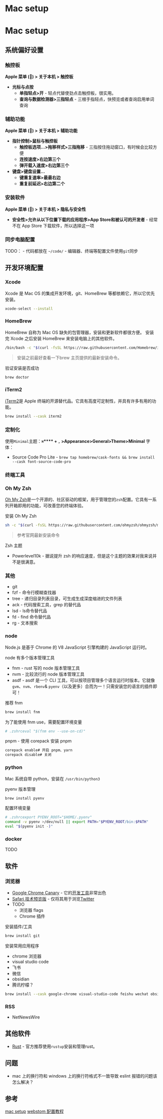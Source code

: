 # Mac setup

# **Mac setup**

## **系统偏好设置**

### **触控板**

**Apple 菜单 () > 关于本机 > 触控板**

- **光标与点按**
    - **单指轻点>开** - 轻点代替使劲点击触控板，很实用。
    - **查询与数据检测器>三指轻点** - 三根手指轻点，快预览或者查询启用单词查询

### **辅助功能**

**Apple 菜单 () > 关于本机 > 辅助功能**

- **指针控制>鼠标与触控板**
    - **触控板选项...>拖移样式>三指拖移** - 三指按住拖动窗口，有时候会比较方便
    - **连按速度>右边第三个**
    - **弹开载入速度>右边第三个**
- **键盘>键盘设置...**
    - **键重复速率>最最右边**
    - **重复前延迟>右边第二个**

### **安装软件**

**Apple 菜单 () > 关于本机 > 隐私与安全性**

- **安全性>允许从以下位置下载的应用程序>App Store和被认可的开发者** - 经常不在 App Store 下载软件，所以选择这一项

### **同步电脑配置**

TODO： - 代码都放在 `~/code/` - 编辑器、终端等配置文件使用`git`同步

## **开发环境配置**

### **Xcode**

Xcode 是 Mac OS 的集成开发环境，git、HomeBrew 等都依赖它，所以它优先安装。

```bash
xcode-select --install

```

### **HomeBrew**

HomeBrew 自称为 Mac OS 缺失的包管理器，安装和更新软件都很方便。 安装完 Xcode 之后安装 HomeBrew 来安装电脑上的其他软件。

```bash
/bin/bash -c "$(curl -fsSL https://raw.githubusercontent.com/Homebrew/install/HEAD/install.sh)"

```

> 安装之前最好查看一下brew 主页提供的最新安装命令。
> 

验证安装是否成功

```bash
brew doctor

```

### **iTerm2**

[iTerm2](http://www.iterm2.com/)是 Apple 终端的开源替代品。它具有高度可定制性，并具有许多有用的功能。

```bash
brew install --cask iterm2

```

### **定制化**

使用`Minimal`主题：**`⌘`**** + `,` >Appearance>General>Theme>Minimal** 字体：

- Source Code Pro Lite - `brew tap homebrew/cask-fonts && brew install --cask font-source-code-pro`

### **终端工具**

### **Oh My Zsh**

[Oh My Zsh](https://github.com/robbyrussell/oh-my-zsh)是一个开源的、社区驱动的框架，用于管理您的`zsh`配置。它具有一系列开箱即用的功能，可改善您的终端体验。

安装 Oh My Zsh

```bash
sh -c "$(curl -fsSL https://raw.githubusercontent.com/ohmyzsh/ohmyzsh/master/tools/install.sh)"

```

> 参考官网最新安装命令
> 

Zsh 主题

- Powerlevel10k - 据说提升 zsh 的响应速度，但是这个主题的效果对我来说并不是很满意。

### **其他**

- git
- fzf - 命令行模糊查找器
- tree - 递归目录列表目录，可生成生成深度缩进的文件列表
- ack - 代码搜索工具，grep 的替代品
- lsd - ls命令替代品
- fd - find 命令替代品
- rg - 文本搜索

### **node**

Node.js 是基于 Chrome 的 V8 JavaScript 引擎构建的 JavaScript 运行时。

node 有多个版本管理工具

- fnm - rust 写的 node 版本管理工具
- nvm - 比较流行的 node 版本管理工具
- asdf - asdf 是一个 CLI 工具，可以按项目管理多个语言运行时版本。它就像`gvm`、`nvm`、`rbenv`& `pyenv`（以及更多）合而为一！只需安装您的语言的插件即可！

推荐 fnm

```bash
brew install fnm

```

为了能使用 fnm use，需要配置环境变量

```bash
# .zshrceval "$(fnm env --use-on-cd)"

```

pnpm - 使用 corepack 安装 pnpm

```bash
corepack enable# 开启 pnpm、yarn
corepack disable# 关闭
```

### **python**

Mac 系统自带 python，安装在 `/usr/bin/python3`

pyenv 版本管理

```bash
brew install pyenv

```

配置环境变量

```bash
# .zshrcexport PYENV_ROOT="$HOME/.pyenv"
command -v pyenv >/dev/null || export PATH="$PYENV_ROOT/bin:$PATH"
eval "$(pyenv init -)"

```

### **docker**

TODO

## **软件**

### **浏览器**

- [Google Chrome Canary](https://wiki.nikiv.dev/web/browsers/google-chrome) - 它的[开发工具](https://wiki.nikiv.dev/web/browsers/google-chrome/chrome-dev-tools)非常出色
- [Safari 技术预览版](https://developer.apple.com/safari/technology-preview/) - 仅将其用于浏览[Twitter](https://wiki.nikiv.dev/tools/twitter)
- TODO
    - 浏览器 flags
    - Chrome 插件

安装插件/工具

```bash
brew install git

```

安装常用应用程序

- chrome 浏览器
- visual studio code
- 飞书
- 微信
- obsidian
- 腾讯柠檬？

```bash
brew install --cask google-chrome visual-studio-code feishu wechat obsidian tencent-lemon

```

### **RSS**

- NetNewsWire

## **其他软件**

- [Rust](https://www.rust-lang.org/tools/install) - 官方推荐使用`rustup`安装和管理rust。

## **问题**

- mac 上的换行符和 windows 上的换行符格式不一致导致 eslint 报错的问题该怎么解决？

## **参考**

[mac setup](https://github.com/sb2nov/mac-setup) [webstom 配置教程](https://github.com/judasn/IntelliJ-IDEA-Tutorial)